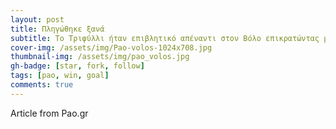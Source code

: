 ```yaml
---
layout: post
title: Πληγώθηκε ξανά
subtitle: Το Τριφύλλι ήταν επιβλητικό απέναντι στον Βόλο επικρατώντας με 5-1
cover-img: /assets/img/Pao-volos-1024x708.jpg
thumbnail-img: /assets/img/pao_volos.jpg
gh-badge: [star, fork, follow]
tags: [pao, win, goal]
comments: true
---
```

Article from Pao.gr 
